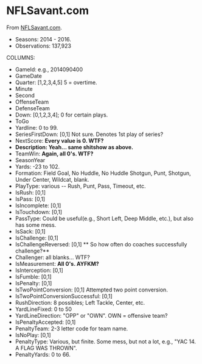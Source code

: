 # NFLSavant.com

From [NFLSavant.com](http://nflsavant.com/about.php).
* Seasons: 2014 - 2016. 
* Observations: 137,923

COLUMNS:
* GameId: e.g., 2014090400
* GameDate
* Quarter: [1,2,3,4,5] 5 = overtime.
* Minute
* Second
* OffenseTeam
* DefenseTeam
* Down: [0,1,2,3,4]; 0 for certain plays.
* ToGo
* Yardline: 0 to 99.
* SeriesFirstDown: [0,1] Not sure. Denotes 1st play of series?
* NextScore: **Every value is 0. WTF?**
* **Description: Yeah... same shitshow as above.**
* TeamWin: **Again, all 0's. WTF?**
* SeasonYear
* Yards: -23 to 102.
* Formation: Field Goal, No Huddle, No Huddle Shotgun, Punt, Shotgun, Under Center, Wildcat, blank.
* PlayType: various -- Rush, Punt, Pass, Timeout, etc.
* IsRush: [0,1]
* IsPass: [0,1]
* IsIncomplete: [0,1]
* IsTouchdown: [0,1]
* PassType: Could be useful(e.g., Short Left, Deep Middle, etc.), but also has some mess.
* IsSack: [0,1]
* IsChallenge: [0,1]
* IsChallengeReversed: [0,1]  ** So how often do coaches successfully challenge?**
* Challenger: all blanks... WTF?
* IsMeasurement: **All 0's. AYFKM?**
* IsInterception: [0,1]
* IsFumble: [0,1]
* IsPenalty: [0,1]
* IsTwoPointConversion: [0,1] Attempted two point conversion.
* IsTwoPointConversionSuccessful: [0,1]
* RushDirection: 8 possibles; Left Tackle, Center, etc.
* YardLineFixed: 0 to 50
* YardLineDirection: "OPP" or "OWN". OWN = offensive team?
* IsPenaltyAccepted: [0,1]
* PenaltyTeam: 2-3 letter code for team name.
* IsNoPlay: [0,1]
* PenaltyType: Various, but finite. Some mess, but not a lot, e.g., "YAC 14. A FLAG WAS THROWN".
* PenaltyYards: 0 to 66.
